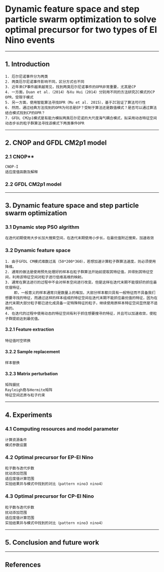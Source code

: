 # Dynamic feature space and step particle swarm optimization to solve optimal precursor for two types of El Nino events
*****
## 1. Introduction
```
1. 厄尔尼诺事件分为两类
2. 两类厄尔尼诺事件影响不同，区分方式也不同
3. 近年来CP事件越来越常见，找到两类厄尔尼诺事件的OPR非常重要，尤其是CP
4. 一方面，Duan et al.（2014）与Xu Hui（2014）分别用不同的方法研究ZC模式的CP OPR，受限于模式
5. 另一方面，使用智能算法寻找OPR（Mu et al. 2015），基于ZC验证了算法可行性
6. 然而，通过经典方法找到的OPR为何总是EP？受制于算法还是数值模式？是否可以通过算法结合模式找到CP的OPR？
7. GFDL CM2p1模式是有能力模拟两类厄尔尼诺的大尺度海气耦合模式，拟采用动态特征空间动态步长的粒子群算法寻找该模式下两类事件OPR
```
*****
## 2. CNOP and GFDL CM2p1 model
### 2.1 CNOP**
```
CNOP-I
适应度值函数及解释
```
### 2.2 GFDL CM2p1 model
*****
## 3. Dynamic feature space and step particle swarm optimization
### 3.1 Dynamic step PSO algrithm
```
在迭代初期使用大步长加大搜索空间，在迭代末期使用小步长，在最优值附近搜索，加速收敛
```
### 3.2 Dynamic feature space
```
1. 由于GFDL CM模式维数过高（50*200*360），若想加速计算粒子群算法速度，则必须使用降维。
2. 通常的做法是使用预先处理好的样本在粒子群算法开始前提取其特征值，并得到其特征空间，利用该特征空间对粒子进行低维高维的映射。
3. 通常在算法进行的过程中不会对样本空间进行改变。但是这样在迭代末期不能很好的抓住最优值特征，
	即，一般意义的样本通常只是数量上的堆加，大部分样本都只具有一般特征而不具备我们想要寻找的特征，而通过这样的样本组成的特征空间在迭代末期不能抓住最优值的特征，因为在迭代末期大部分粒子都已进化成具备一定特殊特征的粒子，继续使用原样本特征空间显然是不适用的。
4. 在迭代的过程中使用动态的特征空间有利于抓住想要搜寻的特征，并且可以加速收敛，使粒子群提前达到最优值。
```
#### 3.2.1 Feature extraction
```
特征值时空转换
```
#### 3.2.2 Sample replacement
```
样本替换
```
#### 3.2.3 Matrix perturbation
```
矩阵摄扰
Rayleigh商与Hermite矩阵
特征空间还原与粒子约束
```
*****
## 4. Experiments
### 4.1 Computing resources and model parameter
```
计算资源条件
模式参数设置
```
### 4.2 Optimal precursor for EP-El Nino
```
粒子数与迭代步数
扰动添加范围
适应度值计算范围
实验结果并与模式中找到的对比（pattern nino3 nino4）
```
### 4.3 Optimal precursor for CP-El Nino
```
粒子数与迭代步数
扰动添加范围
适应度值计算范围
实验结果并与模式中找到的对比（pattern nino3 nino4）
```
*****
## 5. Conclusion and future work
*****
## References